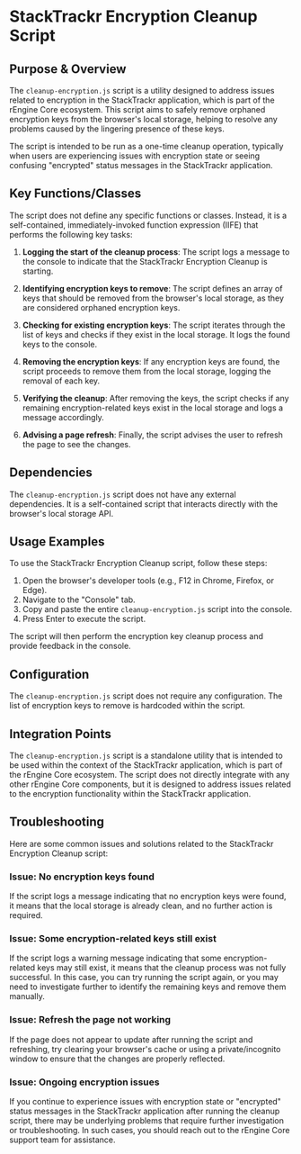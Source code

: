 # StackTrackr Encryption Cleanup Script

## Purpose & Overview

The `cleanup-encryption.js` script is a utility designed to address issues related to encryption in the StackTrackr application, which is part of the rEngine Core ecosystem. This script aims to safely remove orphaned encryption keys from the browser's local storage, helping to resolve any problems caused by the lingering presence of these keys.

The script is intended to be run as a one-time cleanup operation, typically when users are experiencing issues with encryption state or seeing confusing "encrypted" status messages in the StackTrackr application.

## Key Functions/Classes

The script does not define any specific functions or classes. Instead, it is a self-contained, immediately-invoked function expression (IIFE) that performs the following key tasks:

1. **Logging the start of the cleanup process**: The script logs a message to the console to indicate that the StackTrackr Encryption Cleanup is starting.

1. **Identifying encryption keys to remove**: The script defines an array of keys that should be removed from the browser's local storage, as they are considered orphaned encryption keys.

1. **Checking for existing encryption keys**: The script iterates through the list of keys and checks if they exist in the local storage. It logs the found keys to the console.

1. **Removing the encryption keys**: If any encryption keys are found, the script proceeds to remove them from the local storage, logging the removal of each key.

1. **Verifying the cleanup**: After removing the keys, the script checks if any remaining encryption-related keys exist in the local storage and logs a message accordingly.

1. **Advising a page refresh**: Finally, the script advises the user to refresh the page to see the changes.

## Dependencies

The `cleanup-encryption.js` script does not have any external dependencies. It is a self-contained script that interacts directly with the browser's local storage API.

## Usage Examples

To use the StackTrackr Encryption Cleanup script, follow these steps:

1. Open the browser's developer tools (e.g., F12 in Chrome, Firefox, or Edge).
2. Navigate to the "Console" tab.
3. Copy and paste the entire `cleanup-encryption.js` script into the console.
4. Press Enter to execute the script.

The script will then perform the encryption key cleanup process and provide feedback in the console.

## Configuration

The `cleanup-encryption.js` script does not require any configuration. The list of encryption keys to remove is hardcoded within the script.

## Integration Points

The `cleanup-encryption.js` script is a standalone utility that is intended to be used within the context of the StackTrackr application, which is part of the rEngine Core ecosystem. The script does not directly integrate with any other rEngine Core components, but it is designed to address issues related to the encryption functionality within the StackTrackr application.

## Troubleshooting

Here are some common issues and solutions related to the StackTrackr Encryption Cleanup script:

### Issue: No encryption keys found

If the script logs a message indicating that no encryption keys were found, it means that the local storage is already clean, and no further action is required.

### Issue: Some encryption-related keys still exist

If the script logs a warning message indicating that some encryption-related keys may still exist, it means that the cleanup process was not fully successful. In this case, you can try running the script again, or you may need to investigate further to identify the remaining keys and remove them manually.

### Issue: Refresh the page not working

If the page does not appear to update after running the script and refreshing, try clearing your browser's cache or using a private/incognito window to ensure that the changes are properly reflected.

### Issue: Ongoing encryption issues

If you continue to experience issues with encryption state or "encrypted" status messages in the StackTrackr application after running the cleanup script, there may be underlying problems that require further investigation or troubleshooting. In such cases, you should reach out to the rEngine Core support team for assistance.
